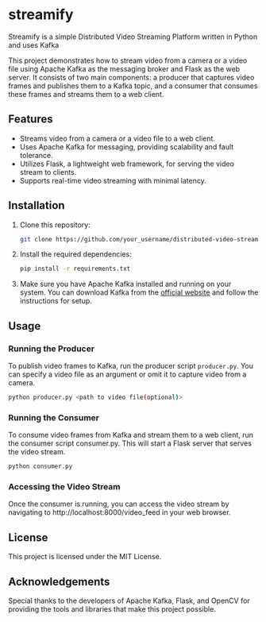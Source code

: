 # streamify
Streamify is a simple Distributed Video Streaming Platform written in Python and uses Kafka

This project demonstrates how to stream video from a camera or a video file using Apache Kafka as the messaging broker and Flask as the web server. It consists of two main components: a producer that captures video frames and publishes them to a Kafka topic, and a consumer that consumes these frames and streams them to a web client.

## Features

- Streams video from a camera or a video file to a web client.
- Uses Apache Kafka for messaging, providing scalability and fault tolerance.
- Utilizes Flask, a lightweight web framework, for serving the video stream to clients.
- Supports real-time video streaming with minimal latency.

## Installation

1. Clone this repository:

    ```bash
    git clone https://github.com/your_username/distributed-video-streaming.git
    ```

2. Install the required dependencies:

    ```bash
    pip install -r requirements.txt
    ```

3. Make sure you have Apache Kafka installed and running on your system. You can download Kafka from the [official website](https://kafka.apache.org/downloads) and follow the instructions for setup.

## Usage

### Running the Producer

To publish video frames to Kafka, run the producer script `producer.py`. You can specify a video file as an argument or omit it to capture video from a camera.

```bash
python producer.py <path to video file(optional)>
```

### Running the Consumer

To consume video frames from Kafka and stream them to a web client, run the consumer script consumer.py. This will start a Flask server that serves the video stream.

```bash
python consumer.py
```

### Accessing the Video Stream

Once the consumer is running, you can access the video stream by navigating to http://localhost:8000/video_feed in your web browser.

## License

This project is licensed under the MIT License.

## Acknowledgements

Special thanks to the developers of Apache Kafka, Flask, and OpenCV for providing the tools and libraries that make this project possible.
